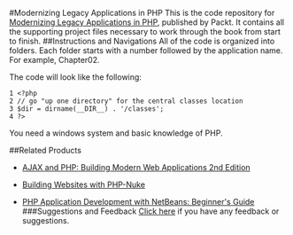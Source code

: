 #Modernizing Legacy Applications in PHP
This is the code repository for [Modernizing Legacy Applications in PHP](https://www.packtpub.com/application-development/modernizing-legacy-applications-php?utm_source=github&utm_medium=repository&utm_campaign=9781787124707), published by Packt. It contains all the supporting project files necessary to work through the book from start to finish.
##Instructions and Navigations
All of the code is organized into folders. Each folder starts with a number followed by the application name. For example, Chapter02.



The code will look like the following:
```
1 <?php
2 // go "up one directory" for the central classes location
3 $dir = dirname(__DIR__) . '/classes';
4 ?>
```

You need a windows system and basic knowledge of PHP.

##Related Products
* [AJAX and PHP: Building Modern Web Applications 2nd Edition](https://www.packtpub.com/web-development/ajax-and-php-building-modern-web-applications-2nd-edition?utm_source=github&utm_medium=repository&utm_campaign=9781847197726)

* [Building Websites with PHP-Nuke](https://www.packtpub.com/web-development/building-websites-php-nuke?utm_source=github&utm_medium=repository&utm_campaign=9781904811053)

* [PHP Application Development with NetBeans: Beginner's Guide](https://www.packtpub.com/web-development/php-application-development-netbeans-beginners-guide?utm_source=github&utm_medium=repository&utm_campaign=9781849515801)
###Suggestions and Feedback
[Click here](https://docs.google.com/forms/d/e/1FAIpQLSe5qwunkGf6PUvzPirPDtuy1Du5Rlzew23UBp2S-P3wB-GcwQ/viewform) if you have any feedback or suggestions.
